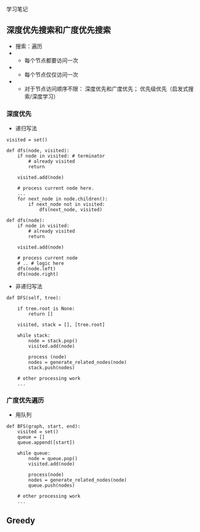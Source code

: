 学习笔记

## 深度优先搜索和广度优先搜索
- 搜索：遍历
- - 每个节点都要访问一次
- - 每个节点仅仅访问一次
- - 对于节点访问顺序不限： 深度优先和广度优先； 优先级优先（启发式搜索/深度学习）
### 深度优先
- 递归写法
```
visited = set() 

def dfs(node, visited):
    if node in visited: # terminator
    	# already visited 
    	return 

	visited.add(node) 

	# process current node here. 
	...
	for next_node in node.children(): 
		if next_node not in visited: 
			dfs(next_node, visited)

```

```
def dfs(node):
    if node in visited:
        # already visited
        return
    
    visited.add(node)

    # process current node
    # .. # logic here
    dfs(node.left)
    dfs(node.right)
```

- 非递归写法

```
def DFS(self, tree): 

	if tree.root is None: 
		return [] 

	visited, stack = [], [tree.root]

	while stack: 
		node = stack.pop() 
		visited.add(node)

		process (node) 
		nodes = generate_related_nodes(node) 
		stack.push(nodes) 

	# other processing work 
	...
```
### 广度优先遍历
- 用队列
```
def BFS(graph, start, end):
    visited = set()
	queue = [] 
	queue.append([start]) 

	while queue: 
		node = queue.pop() 
		visited.add(node)

		process(node) 
		nodes = generate_related_nodes(node) 
		queue.push(nodes)

	# other processing work 
	...
```



## Greedy 